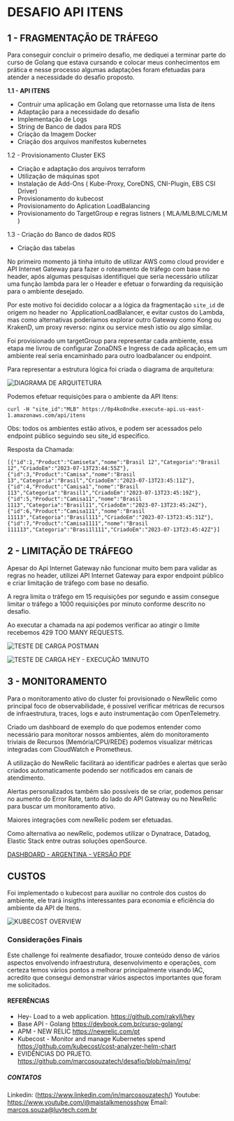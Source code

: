 
# DESAFIO API ITENS #


## 1 - FRAGMENTAÇÃO DE TRÁFEGO
 
Para conseguir concluir o primeiro desafio, me dediquei a terminar parte do curso de Golang que estava cursando e colocar meus conhecimentos em prática e nesse processo algumas adaptações foram efetuadas para atender a necessidade do desafio proposto.
  

**1.1 - API ITENS**

- Contruir uma aplicação em Golang que retornasse uma lista de itens
- Adaptação para a necessidade do desafio
- Implementação de Logs
- String de Banco de dados para RDS
- Criação da Imagem Docker
- Criação dos arquivos manifestos kubernetes
  
1.2 - Provisionamento Cluster EKS
- Criação e adaptação dos arquivos terraform
- Utilização de máquinas spot
- Instalação de Add-Ons ( Kube-Proxy, CoreDNS, CNI-Plugin, EBS CSI Driver)
- Provisionamento do kubecost
- Provisionamento do Aplication LoadBalancing
- Provisionamento do TargetGroup e regras listners ( MLA/MLB/MLC/MLM )
  
1.3 - Criação do Banco de dados RDS
- Criação das tabelas

No primeiro momento já tinha intuito de utilizar AWS como cloud provider e API Internet Gateway para fazer o roteamento de tráfego com base no header, após algumas pesquisas identifiquei que seria necessário utilizar uma função lambda para ler o Header e efetuar o forwarding da requisição para o ambiente desejado.

Por este motivo foi decidido colocar a a lógica da fragmentação `site_id` de origem no header no `ApplicationLoadBalancer, e evitar custos do Lambda, mas como alternativas poderíamos explorar outro Gateway como Kong ou KrakenD, um proxy reverso: nginx ou service mesh istio ou algo similar. 

Foi provisionado um targetGroup para representar cada ambiente, essa etapa me livrou de configurar ZonaDNS e Ingress de cada aplicação, em um ambiente real seria encaminhado para outro loadbalancer ou endpoint.

Para representar a estrutura lógica foi criada o diagrama de arquitetura:


![DIAGRAMA DE ARQUITETURA ](https://github.com/marcosouzatech/desafio/blob/main/img/arquitetura.png)


Podemos efetuar requisições para o ambiente da API Itens:
```
curl -H "site_id":"MLB" https://0p4ko8ndke.execute-api.us-east-1.amazonaws.com/api/itens
```
Obs: todos os ambientes estão ativos, e podem ser acessados pelo endpoint público seguindo seu site_id especifico.

Resposta da Chamada:
```
[{"id":1,"Product":"Camiseta","nome":"Brasil 12","Categoria":"Brasil 12","CriadoEm":"2023-07-13T23:44:55Z"},{"id":3,"Product":"Camisa","nome":"Brasil 13","Categoria":"Brasil","CriadoEm":"2023-07-13T23:45:11Z"},{"id":4,"Product":"Camisa1","nome":"Brasil 113","Categoria":"Brasil1","CriadoEm":"2023-07-13T23:45:19Z"},{"id":5,"Product":"Camisa11","nome":"Brasil 1113","Categoria":"Brasil11","CriadoEm":"2023-07-13T23:45:24Z"},{"id":6,"Product":"Camisa111","nome":"Brasil 11113","Categoria":"Brasil111","CriadoEm":"2023-07-13T23:45:31Z"},{"id":7,"Product":"Camisa1111","nome":"Brasil 111113","Categoria":"Brasi1l111","CriadoEm":"2023-07-13T23:45:42Z"}]

```

## 2 - LIMITAÇÃO DE TRÁFEGO

Apesar do Api Internet Gateway não funcionar muito bem para validar as regras no header, utilizei API Internet Gateway para expor endpoint público e criar limitação de tráfego com base no desafio.
  
A regra limita o tráfego em 15 requisições por segundo e assim consegue limitar o tráfego a 1000 requisições por minuto conforme descrito no desafio. 

Ao executar a chamada na api podemos verificar ao atingir o limite recebemos 429 TOO MANY REQUESTS.
  
![TESTE DE CARGA POSTMAN](https://github.com/marcosouzatech/desafio/blob/main/img/teste_postman.png)

![TESTE DE CARGA HEY - EXECUÇÃO 1MINUTO](https://github.com/marcosouzatech/desafio/blob/main/img/teste_hey.png)
  
## 3 - MONITORAMENTO

Para o monitoramento ativo do cluster foi provisionado o NewRelic como principal foco de observabilidade, é possivel verificar métricas de recursos de infraestrutura, traces, logs e auto instrumentação com OpenTelemetry. 

Criado um dashboard de exemplo do que podemos entender como necessário para monitorar nossos ambientes, além do monitoramento triviais de Recursos (Memória/CPU/REDE) podemos visualizar métricas integradas com CloudWatch e Prometheus. 

A utilização do NewRelic facilitará ao identificar padrões e alertas que serão criados automaticamente podendo ser notificados em canais de atendimento. 

Alertas personalizados também são possíveis de se criar, podemos pensar no aumento do Error Rate, tanto do lado do API Gateway ou no NewRelic para buscar um monitoramento ativo.

Maiores integrações com newRelic podem ser efetuadas. 

Como alternativa ao newRelic, podemos utilizar o Dynatrace, Datadog, Elastic Stack entre outras soluções openSource. 

[DASHBOARD - ARGENTINA - VERSÃO PDF ](https://github.com/marcosouzatech/desafio/blob/main/img/dashboard_argentina.pdf)

## CUSTOS 

Foi implementado o kubecost para auxiliar no controle dos custos do ambiente, ele trará insigths interessantes para economia e eficiência do ambiente da API de Itens. 
  
![KUBECOST OVERVIEW](https://github.com/marcosouzatech/desafio/blob/main/img/kubecost.png)

### Considerações Finais
  
Este challenge foi realmente desafiador, trouxe conteúdo denso de vários aspectos envolvendo infraestrutura, desenvolvimento e operações, com certeza temos vários pontos a melhorar principalmente visando IAC, acredito que consegui demonstrar vários aspectos importantes que foram me solicitados. 

#### REFERÊNCIAS

- Hey- Load to a web application.
https://github.com/rakyll/hey
- Base API - Golang
https://devbook.com.br/curso-golang/
- APM - NEW RELIC
https://newrelic.com/pt
- Kubecost - Monitor and manage Kubernetes spend
https://github.com/kubecost/cost-analyzer-helm-chart
- EVIDÊNCIAS DO PRJETO.
https://github.com/marcosouzatech/desafio/blob/main/img/


##### CONTATOS

Linkedin: (https://www.linkedin.com/in/marcosouzatech/)
Youtube: https://www.youtube.com/@maistalkmenosshow
Email: marcos.souza@luvtech.com.br